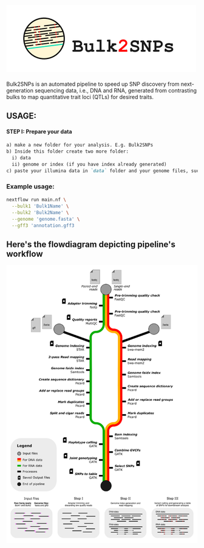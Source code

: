 ![](media/logo.png)
---
Bulk2SNPs is an automated pipeline to speed up SNP discovery from next-generation sequencing data, i.e., DNA and RNA, generated from contrasting bulks to map quantitative trait loci (QTLs) for desired traits. 

## USAGE: 
#### STEP I: Prepare your data
```md
a) make a new folder for your analysis. E.g. Bulk2SNPs
b) Inside this folder create two more folder:
  i) data
  ii) genome or index (if you have index already generated)
c) paste your illumina data in `data` folder and your genome files, such as fasta and gff3 (only for RNAseq data) files in `genome` folder
```


### Example usage:
```bash
nextflow run main.nf \
  --bulk1 'Bulk1Name' \
  --bulk2 'Bulk2Name' \
  --genome 'genome.fasta' \
  --gff3 'annotation.gff3
```

## Here's the flowdiagram depicting pipeline's workflow
![](media/flowdiagram.png)
